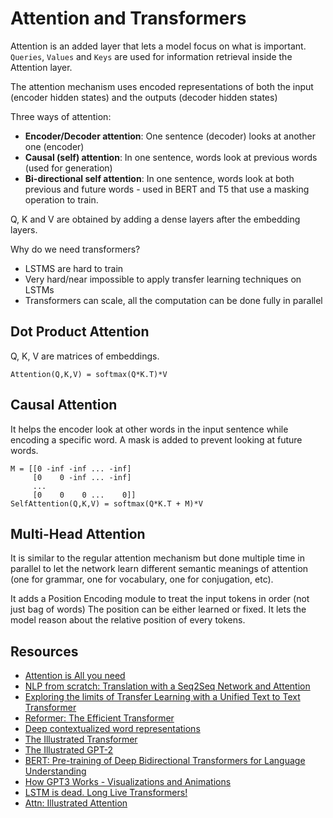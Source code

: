 # Attention and Transformers

Attention is an added layer that lets a model focus on what is important. `Queries`, `Values` and `Keys` are used for information retrieval inside the Attention layer.

The attention mechanism uses encoded representations of both the input (encoder hidden states) and the outputs (decoder hidden states)

Three ways of attention:
* **Encoder/Decoder attention**: One sentence (decoder) looks at another one (encoder)
* **Causal (self) attention**: In one sentence, words look at previous words (used for generation)
* **Bi-directional self attention**: In one sentence, words look at both previous and future words - used in BERT and T5 that use a masking operation to train.

Q, K and V are obtained by adding a dense layers after the embedding layers.

Why do we need transformers?
* LSTMS are hard to train
* Very hard/near impossible to apply transfer learning techniques on LSTMs
* Transformers can scale, all the computation can be done fully in parallel

## Dot Product Attention

Q, K, V are matrices of embeddings.
```
Attention(Q,K,V) = softmax(Q*K.T)*V
```

## Causal Attention

It helps the encoder look at other words in the input sentence while encoding a specific word.
A mask is added to prevent looking at future words.
```
M = [[0 -inf -inf ... -inf]
     [0    0 -inf ... -inf]
     ...
     [0    0    0 ...    0]]
SelfAttention(Q,K,V) = softmax(Q*K.T + M)*V
```

## Multi-Head Attention

It is similar to the regular attention mechanism but done multiple time in parallel to let the network learn different semantic meanings of attention (one for grammar, one for vocabulary, one for conjugation, etc).

It adds a Position Encoding module to treat the input tokens in order (not just bag of words) The position can be either learned or fixed. It lets the model reason about the relative position of every tokens.


## Resources

* [Attention is All you need](https://arxiv.org/pdf/1706.03762.pdf)
* [NLP from scratch: Translation with a Seq2Seq Network and Attention](https://pytorch.org/tutorials/intermediate/seq2seq_translation_tutorial.html#training-the-model)
* [Exploring the limits of Transfer Learning with a Unified Text to Text Transformer](https://arxiv.org/abs/1910.10683)
* [Reformer: The Efficient Transformer](https://arxiv.org/abs/2001.04451)
* [Deep contextualized word representations](https://arxiv.org/pdf/1802.05365.pdf)
* [The Illustrated Transformer](http://jalammar.github.io/illustrated-transformer/)
* [The Illustrated GPT-2](http://jalammar.github.io/illustrated-gpt2/)
* [BERT: Pre-training of Deep Bidirectional Transformers for Language Understanding](https://arxiv.org/abs/1810.04805)
* [How GPT3 Works - Visualizations and Animations](http://jalammar.github.io/how-gpt3-works-visualizations-animations/)
* [LSTM is dead. Long Live Transformers!](https://www.youtube.com/watch?v=S27pHKBEp30)
* [Attn: Illustrated Attention](https://towardsdatascience.com/attn-illustrated-attention-5ec4ad276ee3)
